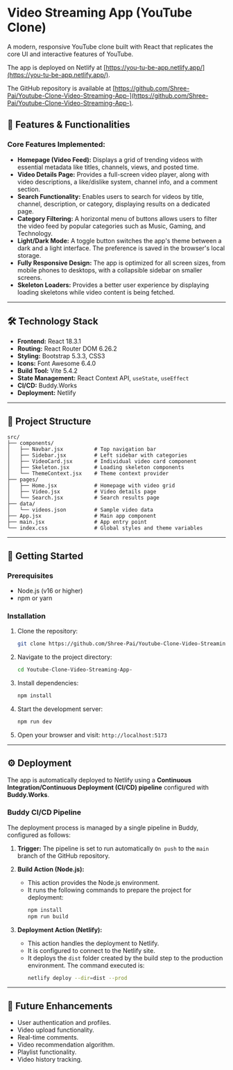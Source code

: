 # Video Streaming App (YouTube Clone)

A modern, responsive YouTube clone built with React that replicates the core UI and interactive features of YouTube.

The app is deployed on Netlify at [https://you-tu-be-app.netlify.app/](https://you-tu-be-app.netlify.app/).

The GitHub repository is available at [https://github.com/Shree-Pai/Youtube-Clone-Video-Streaming-App-](https://github.com/Shree-Pai/Youtube-Clone-Video-Streaming-App-).

## 🚀 Features & Functionalities

### **Core Features Implemented:**

  * **Homepage (Video Feed):** Displays a grid of trending videos with essential metadata like titles, channels, views, and posted time.
  * **Video Details Page:** Provides a full-screen video player, along with video descriptions, a like/dislike system, channel info, and a comment section.
  * **Search Functionality:** Enables users to search for videos by title, channel, description, or category, displaying results on a dedicated page.
  * **Category Filtering:** A horizontal menu of buttons allows users to filter the video feed by popular categories such as Music, Gaming, and Technology.
  * **Light/Dark Mode:** A toggle button switches the app's theme between a dark and a light interface. The preference is saved in the browser's local storage.
  * **Fully Responsive Design:** The app is optimized for all screen sizes, from mobile phones to desktops, with a collapsible sidebar on smaller screens.
  * **Skeleton Loaders:** Provides a better user experience by displaying loading skeletons while video content is being fetched.

-----

## 🛠️ Technology Stack

  * **Frontend:** React 18.3.1
  * **Routing:** React Router DOM 6.26.2
  * **Styling:** Bootstrap 5.3.3, CSS3
  * **Icons:** Font Awesome 6.4.0
  * **Build Tool:** Vite 5.4.2
  * **State Management:** React Context API, `useState`, `useEffect`
  * **CI/CD:** Buddy.Works
  * **Deployment:** Netlify

-----

## 📁 Project Structure

```
src/
├── components/
│   ├── Navbar.jsx          # Top navigation bar
│   ├── Sidebar.jsx         # Left sidebar with categories
│   ├── VideoCard.jsx       # Individual video card component
│   ├── Skeleton.jsx        # Loading skeleton components
│   └── ThemeContext.jsx    # Theme context provider
├── pages/
│   ├── Home.jsx            # Homepage with video grid
│   ├── Video.jsx           # Video details page
│   └── Search.jsx          # Search results page
├── data/
│   └── videos.json         # Sample video data
├── App.jsx                 # Main app component
├── main.jsx                # App entry point
└── index.css               # Global styles and theme variables
```

-----

## 🚀 Getting Started

### Prerequisites

  * Node.js (v16 or higher)
  * npm or yarn

### Installation

1.  Clone the repository:
    ```bash
    git clone https://github.com/Shree-Pai/Youtube-Clone-Video-Streaming-App-.git
    ```
2.  Navigate to the project directory:
    ```bash
    cd Youtube-Clone-Video-Streaming-App-
    ```
3.  Install dependencies:
    ```bash
    npm install
    ```
4.  Start the development server:
    ```bash
    npm run dev
    ```
5.  Open your browser and visit: `http://localhost:5173`

-----

## ⚙️ Deployment

The app is automatically deployed to Netlify using a **Continuous Integration/Continuous Deployment (CI/CD) pipeline** configured with **Buddy.Works**.

### Buddy CI/CD Pipeline

The deployment process is managed by a single pipeline in Buddy, configured as follows:

1.  **Trigger:** The pipeline is set to run automatically `On push` to the `main` branch of the GitHub repository.

2.  **Build Action (Node.js):**

      * This action provides the Node.js environment.
      * It runs the following commands to prepare the project for deployment:
        ```bash
        npm install
        npm run build
        ```

3.  **Deployment Action (Netlify):**

      * This action handles the deployment to Netlify.
      * It is configured to connect to the Netlify site.
      * It deploys the `dist` folder created by the build step to the production environment. The command executed is:
        ```bash
        netlify deploy --dir=dist --prod
        ```

-----

## 🌟 Future Enhancements

  * User authentication and profiles.
  * Video upload functionality.
  * Real-time comments.
  * Video recommendation algorithm.
  * Playlist functionality.
  * Video history tracking.